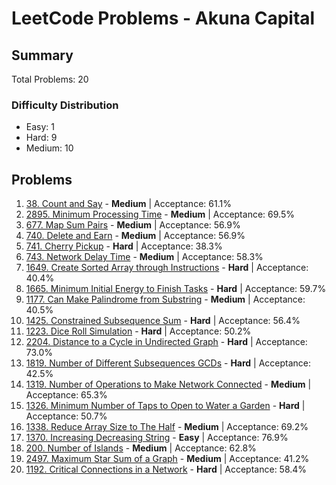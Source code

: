 # LeetCode Problems - Akuna Capital

## Summary
Total Problems: 20

### Difficulty Distribution

- Easy: 1
- Hard: 9
- Medium: 10

## Problems

1. [38. Count and Say](https://leetcode.com/problems/count-and-say/) - **Medium** | Acceptance: 61.1%
2. [2895. Minimum Processing Time](https://leetcode.com/problems/minimum-processing-time/) - **Medium** | Acceptance: 69.5%
3. [677. Map Sum Pairs](https://leetcode.com/problems/map-sum-pairs/) - **Medium** | Acceptance: 56.9%
4. [740. Delete and Earn](https://leetcode.com/problems/delete-and-earn/) - **Medium** | Acceptance: 56.9%
5. [741. Cherry Pickup](https://leetcode.com/problems/cherry-pickup/) - **Hard** | Acceptance: 38.3%
6. [743. Network Delay Time](https://leetcode.com/problems/network-delay-time/) - **Medium** | Acceptance: 58.3%
7. [1649. Create Sorted Array through Instructions](https://leetcode.com/problems/create-sorted-array-through-instructions/) - **Hard** | Acceptance: 40.4%
8. [1665. Minimum Initial Energy to Finish Tasks](https://leetcode.com/problems/minimum-initial-energy-to-finish-tasks/) - **Hard** | Acceptance: 59.7%
9. [1177. Can Make Palindrome from Substring](https://leetcode.com/problems/can-make-palindrome-from-substring/) - **Medium** | Acceptance: 40.5%
10. [1425. Constrained Subsequence Sum](https://leetcode.com/problems/constrained-subsequence-sum/) - **Hard** | Acceptance: 56.4%
11. [1223. Dice Roll Simulation](https://leetcode.com/problems/dice-roll-simulation/) - **Hard** | Acceptance: 50.2%
12. [2204. Distance to a Cycle in Undirected Graph](https://leetcode.com/problems/distance-to-a-cycle-in-undirected-graph/) - **Hard** | Acceptance: 73.0%
13. [1819. Number of Different Subsequences GCDs](https://leetcode.com/problems/number-of-different-subsequences-gcds/) - **Hard** | Acceptance: 42.5%
14. [1319. Number of Operations to Make Network Connected](https://leetcode.com/problems/number-of-operations-to-make-network-connected/) - **Medium** | Acceptance: 65.3%
15. [1326. Minimum Number of Taps to Open to Water a Garden](https://leetcode.com/problems/minimum-number-of-taps-to-open-to-water-a-garden/) - **Hard** | Acceptance: 50.7%
16. [1338. Reduce Array Size to The Half](https://leetcode.com/problems/reduce-array-size-to-the-half/) - **Medium** | Acceptance: 69.2%
17. [1370. Increasing Decreasing String](https://leetcode.com/problems/increasing-decreasing-string/) - **Easy** | Acceptance: 76.9%
18. [200. Number of Islands](https://leetcode.com/problems/number-of-islands/) - **Medium** | Acceptance: 62.8%
19. [2497. Maximum Star Sum of a Graph](https://leetcode.com/problems/maximum-star-sum-of-a-graph/) - **Medium** | Acceptance: 41.2%
20. [1192. Critical Connections in a Network](https://leetcode.com/problems/critical-connections-in-a-network/) - **Hard** | Acceptance: 58.4%